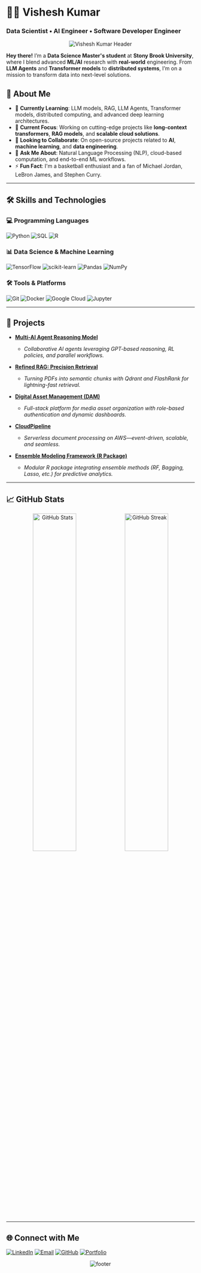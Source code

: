 # 👨‍💻 Vishesh Kumar  
### Data Scientist • AI Engineer • Software Developer Engineer 

<div align="center">
  <!-- Customize the color gradient, height, and text to your liking -->
  <img src="https://capsule-render.vercel.app/api?type=waving&color=0:EEFF00,100:a82da8&height=180&section=header&text=Hello%20World!&fontSize=40&fontAlignY=35&desc=I%20am%20Vishesh%20Kumar&descAlignY=60" alt="Vishesh Kumar Header" />
</div>

**Hey there!** I’m a **Data Science Master's student** at **Stony Brook University**, where I blend advanced **ML/AI** research with **real-world** engineering. From **LLM Agents** and **Transformer models** to **distributed systems**, I’m on a mission to transform data into next-level solutions.


## 🚀 About Me

- 🌱 **Currently Learning**: LLM models, RAG, LLM Agents, Transformer models, distributed computing, and advanced deep learning architectures.
- 🔭 **Current Focus**: Working on cutting-edge projects like **long-context transformers**, **RAG models**, and **scalable cloud solutions**.
- 👯 **Looking to Collaborate**: On open-source projects related to **AI**, **machine learning**, and **data engineering**.
- 💬 **Ask Me About**: Natural Language Processing (NLP), cloud-based computation, and end-to-end ML workflows.
- ⚡ **Fun Fact**: I'm a basketball enthusiast and a fan of Michael Jordan, LeBron James, and Stephen Curry.

---

## 🛠️ Skills and Technologies

### 💻 Programming Languages
![Python](https://img.shields.io/badge/Python-3776AB?style=for-the-badge&logo=python&logoColor=white)
![SQL](https://img.shields.io/badge/SQL-005C84?style=for-the-badge&logo=postgresql&logoColor=white)
![R](https://img.shields.io/badge/R-276DC3?style=for-the-badge&logo=r&logoColor=white)

### 📊 Data Science & Machine Learning
![TensorFlow](https://img.shields.io/badge/TensorFlow-FF6F00?style=for-the-badge&logo=tensorflow&logoColor=white)
![scikit-learn](https://img.shields.io/badge/scikit--learn-F7931E?style=for-the-badge&logo=scikit-learn&logoColor=white)
![Pandas](https://img.shields.io/badge/Pandas-150458?style=for-the-badge&logo=pandas&logoColor=white)
![NumPy](https://img.shields.io/badge/NumPy-013243?style=for-the-badge&logo=numpy&logoColor=white)

### 🛠️ Tools & Platforms
![Git](https://img.shields.io/badge/Git-F05032?style=for-the-badge&logo=git&logoColor=white)
![Docker](https://img.shields.io/badge/Docker-2496ED?style=for-the-badge&logo=docker&logoColor=white)
![Google Cloud](https://img.shields.io/badge/Google%20Cloud-4285F4?style=for-the-badge&logo=google-cloud&logoColor=white)
![Jupyter](https://img.shields.io/badge/Jupyter-F37626?style=for-the-badge&logo=jupyter&logoColor=white)

---

## 🚀 Projects

- **[Multi-AI Agent Reasoning Model](https://github.com/vishesh711/Multi-Agent-Reasoning-Model)**
  - *Collaborative AI agents leveraging GPT-based reasoning, RL policies, and parallel workflows.*

- **[Refined RAG: Precision Retrieval](https://github.com/vishesh711/RefinedRAG_BDS)**
  - *Turning PDFs into semantic chunks with Qdrant and FlashRank for lightning-fast retrieval.*

- **[Digital Asset Management (DAM)](https://github.com/vishesh711/Digital-Asset-Management-DAM-for-Media-Companies)**
  - *Full-stack platform for media asset organization with role-based authentication and dynamic dashboards.*

- **[CloudPipeline](https://github.com/vishesh711/Cloud-Pipeline)**
  - *Serverless document processing on AWS—event-driven, scalable, and seamless.*

- **[Ensemble Modeling Framework (R Package)](https://github.com/vishesh711/Ensemble-Modeling-Framework-R-Package-for-Predictive-Analytics-)**
  - *Modular R package integrating ensemble methods (RF, Bagging, Lasso, etc.) for predictive analytics.*

---

## 📈 GitHub Stats
<p align="center">
  <img src="https://github-readme-stats.vercel.app/api?username=vishesh711&show_icons=true&theme=tokyonight&count_private=true&hide_border=true" width="48%" alt="GitHub Stats">
  <img src="https://github-readme-streak-stats.herokuapp.com?user=vishesh711&theme=tokyonight&hide_border=true" width="48%" alt="GitHub Streak">
</p>

---

## 🌐 Connect with Me

[![LinkedIn](https://img.shields.io/badge/LinkedIn-0A66C2?style=for-the-badge&logo=linkedin&logoColor=white)](https://www.linkedin.com/in/vishesh-kumar-9309331a9/)
[![Email](https://img.shields.io/badge/Email-D14836?style=for-the-badge&logo=gmail&logoColor=white)](mailto:vishesh.kumar.1@stonybrook.edu)
[![GitHub](https://img.shields.io/badge/GitHub-181717?style=for-the-badge&logo=github&logoColor=white)](https://github.com/vishesh711)
[![Portfolio](https://img.shields.io/badge/Portfolio-0A0A0A?style=for-the-badge&logo=dev.to&logoColor=white)](https://vishesh711.github.io)
<div align="center">
  <img src="https://capsule-render.vercel.app/api?type=waving&color=0:a82da8,100:EEFF00&height=120&section=footer" alt="footer" />
</div>

